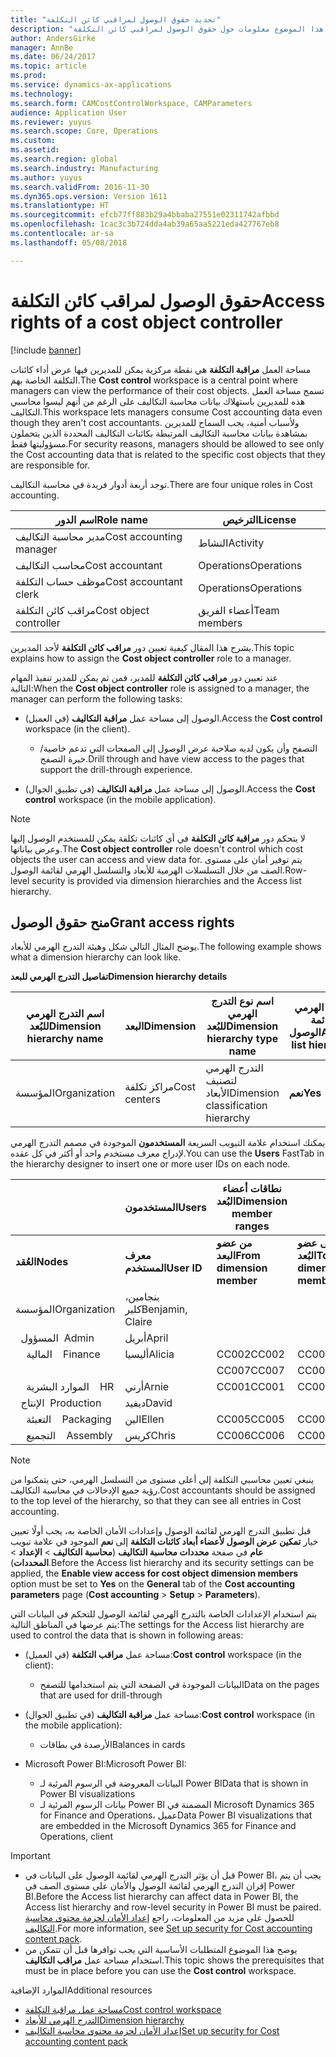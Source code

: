 ```yaml
---
title: "تحديد حقوق الوصول لمراقبي كائن التكلفة"
description: "يوفر هذا الموضوع معلومات حول حقوق الوصول لمراقبي كائن التكلفة."
author: AndersGirke
manager: AnnBe
ms.date: 06/24/2017
ms.topic: article
ms.prod: 
ms.service: dynamics-ax-applications
ms.technology: 
ms.search.form: CAMCostControlWorkspace, CAMParameters
audience: Application User
ms.reviewer: yuyus
ms.search.scope: Core, Operations
ms.custom: 
ms.assetid: 
ms.search.region: global
ms.search.industry: Manufacturing
ms.author: yuyus
ms.search.validFrom: 2016-11-30
ms.dyn365.ops.version: Version 1611
ms.translationtype: HT
ms.sourcegitcommit: efcb77ff883b29a4bbaba27551e02311742afbbd
ms.openlocfilehash: 1cac3c3b724dda4ab39a65aa5221eda427767eb8
ms.contentlocale: ar-sa
ms.lasthandoff: 05/08/2018

---
```


# <a name="access-rights-of-a-cost-object-controller"></a><span data-ttu-id="9f70b-103">حقوق الوصول لمراقب كائن التكلفة</span><span class="sxs-lookup"><span data-stu-id="9f70b-103">Access rights of a cost object controller</span></span>

[!include [banner](../includes/banner.md)]

<span data-ttu-id="9f70b-104">مساحة العمل **مراقبة التكلفة** هي نقطة مركزية يمكن للمديرين فيها عرض أداء كائنات التكلفة الخاصة بهم.</span><span class="sxs-lookup"><span data-stu-id="9f70b-104">The **Cost control** workspace is a central point where managers can view the performance of their cost objects.</span></span> <span data-ttu-id="9f70b-105">تسمح مساحة العمل هذه للمديرين باستهلاك بيانات محاسبة التكاليف على الرغم من أنهم ليسوا محاسبي التكاليف.</span><span class="sxs-lookup"><span data-stu-id="9f70b-105">This workspace lets managers consume Cost accounting data even though they aren't cost accountants.</span></span> <span data-ttu-id="9f70b-106">ولأسباب أمنية، يجب السماح للمديرين بمشاهدة بيانات محاسبة التكاليف المرتبطة بكائنات التكاليف المحددة الذين يتحملون مسؤوليتها فقط.</span><span class="sxs-lookup"><span data-stu-id="9f70b-106">For security reasons, managers should be allowed to see only the Cost accounting data that is related to the specific cost objects that they are responsible for.</span></span>

<span data-ttu-id="9f70b-107">توجد أربعة أدوار فريدة في محاسبة التكاليف.</span><span class="sxs-lookup"><span data-stu-id="9f70b-107">There are four unique roles in Cost accounting.</span></span>

| <span data-ttu-id="9f70b-108">اسم الدور</span><span class="sxs-lookup"><span data-stu-id="9f70b-108">Role name</span></span>               | <span data-ttu-id="9f70b-109">الترخيص</span><span class="sxs-lookup"><span data-stu-id="9f70b-109">License</span></span>      |
|-------------------------|--------------|
| <span data-ttu-id="9f70b-110">مدير محاسبة التكاليف</span><span class="sxs-lookup"><span data-stu-id="9f70b-110">Cost accounting manager</span></span> | <span data-ttu-id="9f70b-111">النشاط</span><span class="sxs-lookup"><span data-stu-id="9f70b-111">Activity</span></span>     |
| <span data-ttu-id="9f70b-112">محاسب التكاليف</span><span class="sxs-lookup"><span data-stu-id="9f70b-112">Cost accountant</span></span>         | <span data-ttu-id="9f70b-113">Operations</span><span class="sxs-lookup"><span data-stu-id="9f70b-113">Operations</span></span>   |
| <span data-ttu-id="9f70b-114">موظف حساب التكلفة</span><span class="sxs-lookup"><span data-stu-id="9f70b-114">Cost accountant clerk</span></span>   | <span data-ttu-id="9f70b-115">Operations</span><span class="sxs-lookup"><span data-stu-id="9f70b-115">Operations</span></span>   |
| <span data-ttu-id="9f70b-116">مراقب كائن التكلفة</span><span class="sxs-lookup"><span data-stu-id="9f70b-116">Cost object controller</span></span>  | <span data-ttu-id="9f70b-117">أعضاء الفريق</span><span class="sxs-lookup"><span data-stu-id="9f70b-117">Team members</span></span> |

<span data-ttu-id="9f70b-118">يشرح هذا المقال كيفية تعيين دور **مراقب كائن التكلفة** لأحد المديرين.</span><span class="sxs-lookup"><span data-stu-id="9f70b-118">This topic explains how to assign the **Cost object controller** role to a manager.</span></span>

<span data-ttu-id="9f70b-119">عند تعيين دور **مراقب كائن التكلفة** للمدير، فمن ثم يمكن للمدير تنفيذ المهام التالية:</span><span class="sxs-lookup"><span data-stu-id="9f70b-119">When the **Cost object controller** role is assigned to a manager, the manager can perform the following tasks:</span></span>

- <span data-ttu-id="9f70b-120">الوصول إلى مساحة عمل **مراقبة التكاليف** (في العميل).</span><span class="sxs-lookup"><span data-stu-id="9f70b-120">Access the **Cost control** workspace (in the client).</span></span>

    - <span data-ttu-id="9f70b-121">التصفح وأن يكون لديه صلاحية عرض الوصول إلى الصفحات التي تدعم خاصية/خبرة التصفح.</span><span class="sxs-lookup"><span data-stu-id="9f70b-121">Drill through and have view access to the pages that support the drill-through experience.</span></span>

- <span data-ttu-id="9f70b-122">الوصول إلى مساحة عمل **مراقبة التكاليف** (في تطبيق الجوال).</span><span class="sxs-lookup"><span data-stu-id="9f70b-122">Access the **Cost control** workspace (in the mobile application).</span></span>

> [!NOTE]
> <span data-ttu-id="9f70b-123">لا يتحكم دور **مراقبة كائن التكلفة** في أي كائنات تكلفة يمكن للمستخدم الوصول إليها وعرض بياناتها.</span><span class="sxs-lookup"><span data-stu-id="9f70b-123">The **Cost object controller** role doesn't control which cost objects the user can access and view data for.</span></span> <span data-ttu-id="9f70b-124">يتم توفير أمان على مستوى الصف من خلال التسلسلات الهرمية للأبعاد والتسلسل الهرمي لقائمة الوصول.</span><span class="sxs-lookup"><span data-stu-id="9f70b-124">Row-level security is provided via dimension hierarchies and the Access list hierarchy.</span></span>

## <a name="grant-access-rights"></a><span data-ttu-id="9f70b-125">منح حقوق الوصول</span><span class="sxs-lookup"><span data-stu-id="9f70b-125">Grant access rights</span></span>
<span data-ttu-id="9f70b-126">يوضح المثال التالي شكل وهيئة التدرج الهرمي للأبعاد.</span><span class="sxs-lookup"><span data-stu-id="9f70b-126">The following example shows what a dimension hierarchy can look like.</span></span>

<span data-ttu-id="9f70b-127">**تفاصيل التدرج الهرمي للبعد**</span><span class="sxs-lookup"><span data-stu-id="9f70b-127">**Dimension hierarchy details**</span></span>

| <span data-ttu-id="9f70b-128">اسم التدرج الهرمي للبُعد</span><span class="sxs-lookup"><span data-stu-id="9f70b-128">Dimension hierarchy name</span></span> | <span data-ttu-id="9f70b-129">البعد</span><span class="sxs-lookup"><span data-stu-id="9f70b-129">Dimension</span></span>    | <span data-ttu-id="9f70b-130">اسم نوع التدرج الهرمي للبُعد</span><span class="sxs-lookup"><span data-stu-id="9f70b-130">Dimension hierarchy type name</span></span>      | <span data-ttu-id="9f70b-131">التدرج الهرمي لقائمة الوصول</span><span class="sxs-lookup"><span data-stu-id="9f70b-131">Access list hierarchy</span></span> |
|--------------------------|--------------|------------------------------------|-----------------------|
| <span data-ttu-id="9f70b-132">المؤسسة</span><span class="sxs-lookup"><span data-stu-id="9f70b-132">Organization</span></span>             | <span data-ttu-id="9f70b-133">مراكز تكلفة</span><span class="sxs-lookup"><span data-stu-id="9f70b-133">Cost centers</span></span> | <span data-ttu-id="9f70b-134">التدرج الهرمي لتصنيف الأبعاد</span><span class="sxs-lookup"><span data-stu-id="9f70b-134">Dimension classification hierarchy</span></span> | <span data-ttu-id="9f70b-135">**نعم**</span><span class="sxs-lookup"><span data-stu-id="9f70b-135">**Yes**</span></span>               |

<span data-ttu-id="9f70b-136">يمكنك استخدام علامة التبويب السريعة **المستخدمون** الموجودة في مصمم التدرج الهرمي لإدراج معرف مستخدم واحد أو أكثر في كل عقده.</span><span class="sxs-lookup"><span data-stu-id="9f70b-136">You can use the **Users** FastTab in the hierarchy designer to insert one or more user IDs on each node.</span></span>

|                                   | <span data-ttu-id="9f70b-137">المستخدمون</span><span class="sxs-lookup"><span data-stu-id="9f70b-137">Users</span></span>            | <span data-ttu-id="9f70b-138">نطاقات أعضاء البُعد</span><span class="sxs-lookup"><span data-stu-id="9f70b-138">Dimension member ranges</span></span>   |                         |
|-----------------------------------|------------------|---------------------------|-------------------------|
| <span data-ttu-id="9f70b-139">**العُقد**</span><span class="sxs-lookup"><span data-stu-id="9f70b-139">**Nodes**</span></span>                         | <span data-ttu-id="9f70b-140">**معرف المستخدم**</span><span class="sxs-lookup"><span data-stu-id="9f70b-140">**User ID**</span></span>      | <span data-ttu-id="9f70b-141">**من عضو البعد**</span><span class="sxs-lookup"><span data-stu-id="9f70b-141">**From dimension member**</span></span> | <span data-ttu-id="9f70b-142">**إلى عضو البُعد**</span><span class="sxs-lookup"><span data-stu-id="9f70b-142">**To dimension member**</span></span> |
| <span data-ttu-id="9f70b-143">المؤسسة</span><span class="sxs-lookup"><span data-stu-id="9f70b-143">Organization</span></span>                      | <span data-ttu-id="9f70b-144">بنجامين، كلير</span><span class="sxs-lookup"><span data-stu-id="9f70b-144">Benjamin, Claire</span></span> |                           |                         |
| <span data-ttu-id="9f70b-145">&nbsp;&nbsp;المسؤول</span><span class="sxs-lookup"><span data-stu-id="9f70b-145">&nbsp;&nbsp;Admin</span></span>                 | <span data-ttu-id="9f70b-146">أبريل</span><span class="sxs-lookup"><span data-stu-id="9f70b-146">April</span></span>            |                           |                         |
| <span data-ttu-id="9f70b-147">&nbsp;&nbsp;&nbsp;&nbsp;المالية</span><span class="sxs-lookup"><span data-stu-id="9f70b-147">&nbsp;&nbsp;&nbsp;&nbsp;Finance</span></span>   | <span data-ttu-id="9f70b-148">أليسيا</span><span class="sxs-lookup"><span data-stu-id="9f70b-148">Alicia</span></span>           | <span data-ttu-id="9f70b-149">CC002</span><span class="sxs-lookup"><span data-stu-id="9f70b-149">CC002</span></span>                     | <span data-ttu-id="9f70b-150">CC003</span><span class="sxs-lookup"><span data-stu-id="9f70b-150">CC003</span></span>                   |
|                                   |                  | <span data-ttu-id="9f70b-151">CC007</span><span class="sxs-lookup"><span data-stu-id="9f70b-151">CC007</span></span>                     | <span data-ttu-id="9f70b-152">CC007</span><span class="sxs-lookup"><span data-stu-id="9f70b-152">CC007</span></span>                   |
| <span data-ttu-id="9f70b-153">&nbsp;&nbsp;&nbsp;&nbsp;الموارد البشرية</span><span class="sxs-lookup"><span data-stu-id="9f70b-153">&nbsp;&nbsp;&nbsp;&nbsp;HR</span></span>        | <span data-ttu-id="9f70b-154">أرني</span><span class="sxs-lookup"><span data-stu-id="9f70b-154">Arnie</span></span>            | <span data-ttu-id="9f70b-155">CC001</span><span class="sxs-lookup"><span data-stu-id="9f70b-155">CC001</span></span>                     | <span data-ttu-id="9f70b-156">CC001</span><span class="sxs-lookup"><span data-stu-id="9f70b-156">CC001</span></span>                   |
| <span data-ttu-id="9f70b-157">&nbsp;&nbsp;الإنتاج</span><span class="sxs-lookup"><span data-stu-id="9f70b-157">&nbsp;&nbsp;Production</span></span>            | <span data-ttu-id="9f70b-158">ديفيد</span><span class="sxs-lookup"><span data-stu-id="9f70b-158">David</span></span>            |                           |                         |
| <span data-ttu-id="9f70b-159">&nbsp;&nbsp;&nbsp;&nbsp;التعبئة</span><span class="sxs-lookup"><span data-stu-id="9f70b-159">&nbsp;&nbsp;&nbsp;&nbsp;Packaging</span></span> | <span data-ttu-id="9f70b-160">الين</span><span class="sxs-lookup"><span data-stu-id="9f70b-160">Ellen</span></span>            | <span data-ttu-id="9f70b-161">CC005</span><span class="sxs-lookup"><span data-stu-id="9f70b-161">CC005</span></span>                     | <span data-ttu-id="9f70b-162">CC005</span><span class="sxs-lookup"><span data-stu-id="9f70b-162">CC005</span></span>                   |
| <span data-ttu-id="9f70b-163">&nbsp;&nbsp;&nbsp;&nbsp;التجميع</span><span class="sxs-lookup"><span data-stu-id="9f70b-163">&nbsp;&nbsp;&nbsp;&nbsp;Assembly</span></span>  | <span data-ttu-id="9f70b-164">كريس</span><span class="sxs-lookup"><span data-stu-id="9f70b-164">Chris</span></span>            | <span data-ttu-id="9f70b-165">CC006</span><span class="sxs-lookup"><span data-stu-id="9f70b-165">CC006</span></span>                     | <span data-ttu-id="9f70b-166">CC006</span><span class="sxs-lookup"><span data-stu-id="9f70b-166">CC006</span></span>                   |

> [!NOTE]
> <span data-ttu-id="9f70b-167">ينبغي تعيين محاسبي التكلفة إلى أعلى مستوى من التسلسل الهرمي، حتى يتمكنوا من رؤية جميع الإدخالات في محاسبة التكاليف.</span><span class="sxs-lookup"><span data-stu-id="9f70b-167">Cost accountants should be assigned to the top level of the hierarchy, so that they can see all entries in Cost accounting.</span></span>

<span data-ttu-id="9f70b-168">قبل تطبيق التدرج الهرمي لقائمة الوصول وإعدادات الأمان الخاصة به، يجب أولًا تعيين خيار **تمكين عرض الوصول لأعضاء أبعاد كائنات التكلفة** إلى **نعم** الموجود في علامة تبويب **عام** في صفحة **محددات محاسبة التكاليف** (**محاسبة التكاليف** > **الإعداد** > **المحددات**).</span><span class="sxs-lookup"><span data-stu-id="9f70b-168">Before the Access list hierarchy and its security settings can be applied, the **Enable view access for cost object dimension members** option must be set to **Yes** on the **General** tab of the **Cost accounting parameters** page (**Cost accounting** > **Setup** > **Parameters**).</span></span>

<span data-ttu-id="9f70b-169">يتم استخدام الإعدادات الخاصة بالتدرج الهرمي لقائمة الوصول للتحكم في البيانات التي يتم عرضها في المناطق التالية:</span><span class="sxs-lookup"><span data-stu-id="9f70b-169">The settings for the Access list hierarchy are used to control the data that is shown in following areas:</span></span>

- <span data-ttu-id="9f70b-170">مساحة عمل **مراقب التكلفة** (في العميل):</span><span class="sxs-lookup"><span data-stu-id="9f70b-170">**Cost control** workspace (in the client):</span></span>

    - <span data-ttu-id="9f70b-171">البيانات الموجودة في الصفحة التي يتم استخدامها للتصفح</span><span class="sxs-lookup"><span data-stu-id="9f70b-171">Data on the pages that are used for drill-through</span></span>

- <span data-ttu-id="9f70b-172">مساحة عمل **مراقبة التكاليف** (في تطبيق الجوال):</span><span class="sxs-lookup"><span data-stu-id="9f70b-172">**Cost control** workspace (in the mobile application):</span></span>

    - <span data-ttu-id="9f70b-173">الأرصدة في بطاقات</span><span class="sxs-lookup"><span data-stu-id="9f70b-173">Balances in cards</span></span>

- <span data-ttu-id="9f70b-174">Microsoft Power BI:</span><span class="sxs-lookup"><span data-stu-id="9f70b-174">Microsoft Power BI:</span></span>

    - <span data-ttu-id="9f70b-175">البيانات المعروضة في الرسوم المرئية لـ Power BI</span><span class="sxs-lookup"><span data-stu-id="9f70b-175">Data that is shown in Power BI visualizations</span></span>
    - <span data-ttu-id="9f70b-176">بيانات الرسوم المرئية لـ Power BI المضمنة في Microsoft Dynamics 365 for Finance and Operations، عميل</span><span class="sxs-lookup"><span data-stu-id="9f70b-176">Data Power BI visualizations that are embedded in the Microsoft Dynamics 365 for Finance and Operations, client</span></span>

> [!IMPORTANT]
> - <span data-ttu-id="9f70b-177">قبل أن يؤثر التدرج الهرمي لقائمة الوصول على البيانات في Power BI، يجب أن يتم إقران التدرج الهرمي لقائمة الوصول والأمان على مستوى الصف في Power BI.</span><span class="sxs-lookup"><span data-stu-id="9f70b-177">Before the Access list hierarchy can affect data in Power BI, the Access list hierarchy and row-level security in Power BI must be paired.</span></span> <span data-ttu-id="9f70b-178">للحصول على مزيد من المعلومات، راجع [إعداد الأمان لحزمة محتوى محاسبة التكاليف](../../dev-itpro/analytics/setup-security-cost-accounting-content-pack.md).</span><span class="sxs-lookup"><span data-stu-id="9f70b-178">For more information, see [Set up security for Cost accounting content pack](../../dev-itpro/analytics/setup-security-cost-accounting-content-pack.md).</span></span>
> - <span data-ttu-id="9f70b-179">يوضح هذا الموضوع المتطلبات الأساسية التي يجب توافرها قبل أن تتمكن من استخدام مساحة عمل **مراقب التكاليف**.</span><span class="sxs-lookup"><span data-stu-id="9f70b-179">This topic shows the prerequisites that must be in place before you can use the **Cost control** workspace.</span></span>

<span data-ttu-id="9f70b-180">الموارد الإضافية</span><span class="sxs-lookup"><span data-stu-id="9f70b-180">Additional resources</span></span>

- [<span data-ttu-id="9f70b-181">مساحة عمل مراقبة التكلفة</span><span class="sxs-lookup"><span data-stu-id="9f70b-181">Cost control workspace</span></span>](cost-control-workspace.md)
- [<span data-ttu-id="9f70b-182">التدرج الهرمي للأبعاد</span><span class="sxs-lookup"><span data-stu-id="9f70b-182">Dimension hierarchy</span></span>](dimension-hierarchy.md)
- [<span data-ttu-id="9f70b-183">إعداد الأمان لحزمة محتوى محاسبة التكاليف</span><span class="sxs-lookup"><span data-stu-id="9f70b-183">Set up security for Cost accounting content pack</span></span>](../../dev-itpro/analytics/setup-security-cost-accounting-content-pack.md)

